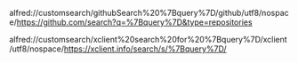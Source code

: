 alfred://customsearch/githubSearch%20%7Bquery%7D/github/utf8/nospace/https://github.com/search?q=%7Bquery%7D&type=repositories

alfred://customsearch/xclient%20search%20for%20%7Bquery%7D/xclient/utf8/nospace/https://xclient.info/search/s/%7Bquery%7D/

